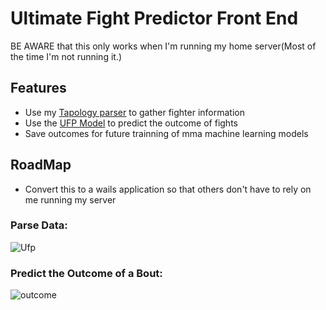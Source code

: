 # Ultimate Fight Predictor Front End
BE AWARE that this only works when I'm running my home server(Most of the time I'm not running it.)

## Features
- Use my [Tapology parser](https://github.com/angel-721/tapology-python-parser) to gather fighter information
- Use the [UFP Model](https://github.com/angel-721/UFP) to predict the outcome of fights
- Save outcomes for future trainning of mma machine learning models

## RoadMap
- Convert this to a wails application so that others don't have to rely on me running my server


### Parse Data:
![Ufp](https://github.com/angel-721/ultimate-fight-predictor/assets/75283919/ba9ce09d-db44-40d9-a8c1-c43809d693bc)

### Predict the Outcome of a Bout:
![outcome](https://github.com/angel-721/ultimate-fight-predictor/assets/75283919/489253c2-2c5d-4106-9d81-632be7d38421)
